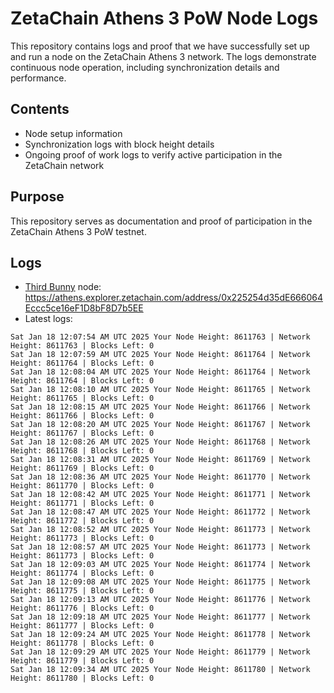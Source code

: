 # ZetaChain Athens 3 PoW Node Logs
This repository contains logs and proof that we have successfully set up and run a node on the ZetaChain Athens 3 network. The logs demonstrate continuous node operation, including synchronization details and performance.

## Contents
- Node setup information
- Synchronization logs with block height details
- Ongoing proof of work logs to verify active participation in the ZetaChain network

## Purpose
This repository serves as documentation and proof of participation in the ZetaChain Athens 3 PoW testnet.

## Logs

- [Third Bunny](https://thirdbunny.xyz/) node: https://athens.explorer.zetachain.com/address/0x225254d35dE666064Eccc5ce16eF1D8bF8D7b5EE
- Latest logs:
```
Sat Jan 18 12:07:54 AM UTC 2025 Your Node Height: 8611763 | Network Height: 8611763 | Blocks Left: 0
Sat Jan 18 12:07:59 AM UTC 2025 Your Node Height: 8611764 | Network Height: 8611764 | Blocks Left: 0
Sat Jan 18 12:08:04 AM UTC 2025 Your Node Height: 8611764 | Network Height: 8611764 | Blocks Left: 0
Sat Jan 18 12:08:10 AM UTC 2025 Your Node Height: 8611765 | Network Height: 8611765 | Blocks Left: 0
Sat Jan 18 12:08:15 AM UTC 2025 Your Node Height: 8611766 | Network Height: 8611766 | Blocks Left: 0
Sat Jan 18 12:08:20 AM UTC 2025 Your Node Height: 8611767 | Network Height: 8611767 | Blocks Left: 0
Sat Jan 18 12:08:26 AM UTC 2025 Your Node Height: 8611768 | Network Height: 8611768 | Blocks Left: 0
Sat Jan 18 12:08:31 AM UTC 2025 Your Node Height: 8611769 | Network Height: 8611769 | Blocks Left: 0
Sat Jan 18 12:08:36 AM UTC 2025 Your Node Height: 8611770 | Network Height: 8611770 | Blocks Left: 0
Sat Jan 18 12:08:42 AM UTC 2025 Your Node Height: 8611771 | Network Height: 8611771 | Blocks Left: 0
Sat Jan 18 12:08:47 AM UTC 2025 Your Node Height: 8611772 | Network Height: 8611772 | Blocks Left: 0
Sat Jan 18 12:08:52 AM UTC 2025 Your Node Height: 8611773 | Network Height: 8611773 | Blocks Left: 0
Sat Jan 18 12:08:57 AM UTC 2025 Your Node Height: 8611773 | Network Height: 8611773 | Blocks Left: 0
Sat Jan 18 12:09:03 AM UTC 2025 Your Node Height: 8611774 | Network Height: 8611774 | Blocks Left: 0
Sat Jan 18 12:09:08 AM UTC 2025 Your Node Height: 8611775 | Network Height: 8611775 | Blocks Left: 0
Sat Jan 18 12:09:13 AM UTC 2025 Your Node Height: 8611776 | Network Height: 8611776 | Blocks Left: 0
Sat Jan 18 12:09:18 AM UTC 2025 Your Node Height: 8611777 | Network Height: 8611777 | Blocks Left: 0
Sat Jan 18 12:09:24 AM UTC 2025 Your Node Height: 8611778 | Network Height: 8611778 | Blocks Left: 0
Sat Jan 18 12:09:29 AM UTC 2025 Your Node Height: 8611779 | Network Height: 8611779 | Blocks Left: 0
Sat Jan 18 12:09:34 AM UTC 2025 Your Node Height: 8611780 | Network Height: 8611780 | Blocks Left: 0
```
